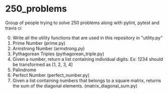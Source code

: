 # 250_problems

Group of people trying to solve 250 problems along with pylint, pytest and travis ci

0. Write all the utility functions that are used in this repository in "utility.py"
1. Prime Number (prime.py)
2. Armstrong Number (armstrong.py)
3. Pythagorean Triples (pythagorean_triple.py)
4. Given a number, return a list containing individual digits. Ex: 1234 should be transformed as [1, 2, 3, 4]
5. Palindrome
6. Perfect Number (perfect_number.py)
7. Given a list containing numbers that belongs to a square matrix, returns the sum of the diagonal elements. (matrix_diagonal_sum.py)